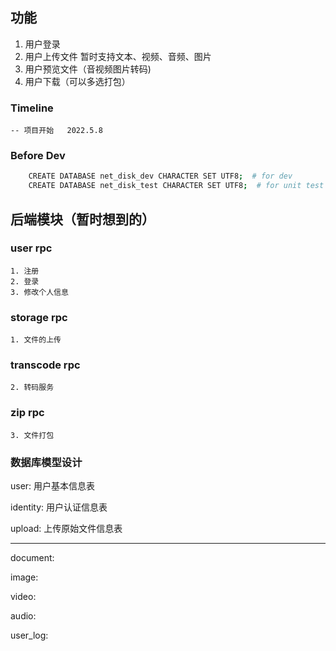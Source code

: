 ## 功能
1. 用户登录
2. 用户上传文件 暂时支持文本、视频、音频、图片
3. 用户预览文件（音视频图片转码)
4. 用户下载（可以多选打包）


### Timeline
    -- 项目开始   2022.5.8


### Before Dev

```bash
    CREATE DATABASE net_disk_dev CHARACTER SET UTF8;  # for dev 
    CREATE DATABASE net_disk_test CHARACTER SET UTF8;  # for unit test (not yet)

```


## 后端模块（暂时想到的） 

### user rpc
    1. 注册
    2. 登录
    3. 修改个人信息

### storage rpc
    1. 文件的上传

### transcode rpc
    2. 转码服务

### zip rpc
    3. 文件打包


### 数据库模型设计
user:  用户基本信息表

identity:  用户认证信息表

upload:  上传原始文件信息表

----------------------------------

document:

image:

video:

audio:

user_log:
